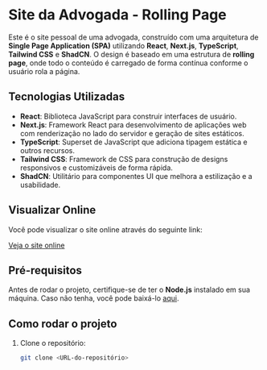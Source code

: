 # Site da Advogada - Rolling Page

Este é o site pessoal de uma advogada, construído com uma arquitetura de **Single Page Application (SPA)** utilizando **React**, **Next.js**, **TypeScript**, **Tailwind CSS** e **ShadCN**. O design é baseado em uma estrutura de **rolling page**, onde todo o conteúdo é carregado de forma contínua conforme o usuário rola a página.

## Tecnologias Utilizadas

- **React**: Biblioteca JavaScript para construir interfaces de usuário.
- **Next.js**: Framework React para desenvolvimento de aplicações web com renderização no lado do servidor e geração de sites estáticos.
- **TypeScript**: Superset de JavaScript que adiciona tipagem estática e outros recursos.
- **Tailwind CSS**: Framework de CSS para construção de designs responsivos e customizáveis de forma rápida.
- **ShadCN**: Utilitário para componentes UI que melhora a estilização e a usabilidade.

## Visualizar Online

Você pode visualizar o site online através do seguinte link:

[Veja o site online](https://www.seudominio.com)

## Pré-requisitos

Antes de rodar o projeto, certifique-se de ter o **Node.js** instalado em sua máquina. Caso não tenha, você pode baixá-lo [aqui](https://nodejs.org/).

## Como rodar o projeto

1. Clone o repositório:

   ```bash
   git clone <URL-do-repositório>
   ```
